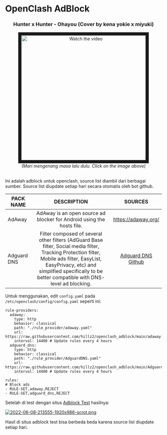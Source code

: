 # OpenClash AdBlock
<div align="center"><h3>Hunter x Hunter - Ohayou (Cover by kena yokie x miyuki)</h3>
  
<a href="https://youtu.be/oaTRssMI66c" target=”_blank”>
 <img src="http://img.youtube.com/vi/oaTRssMI66c/mqdefault.jpg" alt="Watch the video" width="400" height="400" border="10" />
</a><br />
<i>(Mari mengenang masa lalu dulu. Click on the image above)</i><br /><br />
</div>

Ini adalah adblock untuk openclash, source list diambil dari berbagai sumber. Source list diupdate setiap hari secara otomatis oleh bot github.

| PACK NAME | DESCRIPTION | SOURCES |
|---------|:-------:|:-----:|
AdAway | AdAway is an open source ad blocker for Android using the hosts file. | https://adaway.org/ |
Adguard DNS | Filter composed of several other filters (AdGuard Base filter, Social media filter, Tracking Protection filter, Mobile ads filter, EasyList, EasyPrivacy, etc) and simplified specifically to be better compatible with DNS-level ad blocking. | [Adguard DNS Github](https://github.com/AdguardTeam/AdGuardSDNSFilter) |

Untuk menggunakan, edit `config.yaml` pada `/etc/openclash/config/config.yaml` seperti ini:
```
rule-providers:
  adaway:
    type: http
    behavior: classical
    path: "./rule_provider/adaway.yaml"
    url: https://raw.githubusercontent.com/hillz2/openclash_adblock/main/adaway.yaml
    interval: 14400 # Update rules every 4 hours
  adguard_dns:
    type: http
    behavior: classical
    path: "./rule_provider/AdguardDNS.yaml"
    url: https://raw.githubusercontent.com/hillz2/openclash_adblock/main/AdguardDNS.yaml
    interval: 14400 # Update rules every 4 hours
  
rules:
# Block ads
- RULE-SET,adaway,REJECT
- RULE-SET,adguard_dns,REJECT
```

Setelah di test dengan situs [Adblock Test](https://d3ward.github.io/toolz/adblock.html) hasilnya:

[![2022-06-08-213555-1920x986-scrot.png](https://i.postimg.cc/0yCf9YQK/2022-06-08-213555-1920x986-scrot.png)](https://postimg.cc/CRzDNfbw)

Hasil di situs adblock test bisa berbeda beda karena source list diupdate setiap hari.
